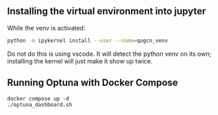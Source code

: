 ## Installing the virtual environment into jupyter

While the venv is activated:
```bash
python -m ipykernel install --user --name=qugcn_venv
```

Do not do this is using vscode. It will detect the python venv on its own; installing the kernel will just make it show up twice.

## Running Optuna with Docker Compose

```
docker compose up -d
./optuna_dashboard.sh
```